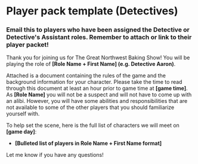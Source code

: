 # Player pack template (Detectives)
### Email this to players who have been assigned the Detective or Detective's Assistant roles. Remember to attach or link to their player packet!

Thank you for joining us for The Great Northwest Baking Show!  You will be playing the role of **[Role Name + First Name] (e.g. Detective Aaron)**.
 
Attached is a document containing the rules of the game and the background information for your character.  Please take the time to read through this document at least an hour prior to game time at **[game time]**.  As **[Role Name]** you will not be a suspect and will not have to come up with an alibi.  However, you will have some abilities and responsibilities that are not available to some of the other players that you should familiarize yourself with.

To help set the scene, here is the full list of characters we will meet on **[game day]**:
* **[Bulleted list of players in Role Name + First Name format]**

Let me know if you have any questions!
